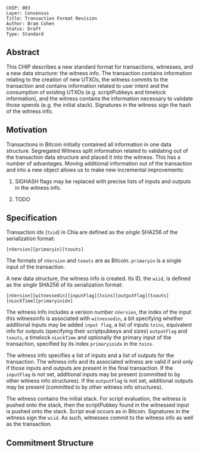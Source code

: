 ```
CHIP: 003
Layer: Consensus
Title: Transaction Format Revision
Author: Bram Cohen
Status: Draft
Type: Standard
```

## Abstract

This CHIP describes a new standard format for transactions, witnesses, and a new data structure: the witness info. The transaction contains information relating to the creation of new UTXOs, the witness commits to the transaction and contains information related to user intent and the consumption of existing UTXOs (e.g. scriptPubkeys and timelock information), and the witness contains the information necessary to validate those spends (e.g. the initial stack). Signatures in the witness sign the hash of the witness info.

## Motivation

Transactions in Bitcoin initially contained all information in one data structure. Segregated Witness split information related to validating out of the transaction data structure and placed it into the witness. This has a number of advantages. Moving additional information out of the transaction and into a new object allows us to make new incremental improvements:

1. SIGHASH flags may be replaced with precise lists of inputs and outputs in the witness info.

2. TODO

## Specification

Transaction ids (`txid`) in Chia are defined as the *single* SHA256 of the serialization format:

```
[nVersion][primaryin][txouts]
```

The formats of `nVersion` and `txouts` are as Bitcoin. `primaryin` is a single input of the transaction.

A new data structure, the witness info is created. Its ID, the `wiid`, is defined as the *single* SHA256 of its serialization format:

```
[nVersion][witnessedin][inputFlag][txins][outputFlag][txouts][nLockTime][primaryinidx]
```

The witness info includes a version number `nVersion`, the index of the input this witnessinfo is associated with `witnessedin`, a bit specifying whether additional inputs may be added `input flag`, a list of inputs `txins`, equivalent info for outputs (specifying their scriptpubkeys and sizes) `outputFlag` and `txouts`, a timelock `nLockTime` and optionally the primary input of the transaction, specified by its index `primaryinidx` in the `txins`.

The witness info specifies a list of inputs and a list of outputs for the transaction. The witness info and its associated witness are valid if and only if those inputs and outputs are present in the final transaction. If the `inputFlag` is not set, additional inputs may be present (committed to by other witness info structures). If the `outputFlag` is not set, additional outputs may be present (committed to by other witness info structures).

The witness contains the initial stack. For script evaluation, the witness is pushed onto the stack, then the scriptPubkey found in the witnessed input is pushed onto the stack. Script eval occurs as in Bitcoin. Signatures in the witness sign the `wiid`. As such, witnesses commit to the witness info as well as the transaction.

## Commitment Structure
